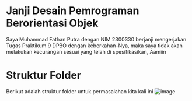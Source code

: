 # Janji Desain Pemrograman Berorientasi Objek
Saya Muhammad Fathan Putra dengan NIM 2300330 berjanji mengerjakan Tugas Praktikum 9 DPBO dengan keberkahan-Nya, maka saya tidak akan melakukan kecurangan sesuai yang telah di spesifikasikan, Aamiin

# Struktur Folder
Berikut adalah struktur folder untuk permasalahan kita kali ini
![image](https://github.com/user-attachments/assets/c54c396e-e58c-46d1-bd0e-5d540fa63c9f)

